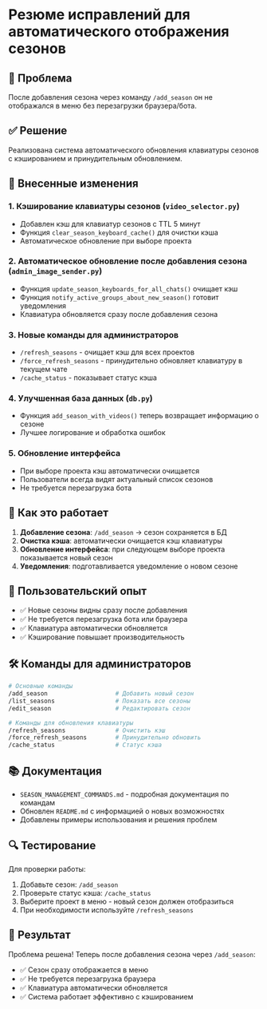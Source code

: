 # Резюме исправлений для автоматического отображения сезонов

## 🎯 Проблема
После добавления сезона через команду `/add_season` он не отображался в меню без перезагрузки браузера/бота.

## ✅ Решение
Реализована система автоматического обновления клавиатуры сезонов с кэшированием и принудительным обновлением.

## 🔧 Внесенные изменения

### 1. Кэширование клавиатуры сезонов (`video_selector.py`)
- Добавлен кэш для клавиатур сезонов с TTL 5 минут
- Функция `clear_season_keyboard_cache()` для очистки кэша
- Автоматическое обновление при выборе проекта

### 2. Автоматическое обновление после добавления сезона (`admin_image_sender.py`)
- Функция `update_season_keyboards_for_all_chats()` очищает кэш
- Функция `notify_active_groups_about_new_season()` готовит уведомления
- Клавиатура обновляется сразу после добавления сезона

### 3. Новые команды для администраторов
- `/refresh_seasons` - очищает кэш для всех проектов
- `/force_refresh_seasons` - принудительно обновляет клавиатуру в текущем чате
- `/cache_status` - показывает статус кэша

### 4. Улучшенная база данных (`db.py`)
- Функция `add_season_with_videos()` теперь возвращает информацию о сезоне
- Лучшее логирование и обработка ошибок

### 5. Обновление интерфейса
- При выборе проекта кэш автоматически очищается
- Пользователи всегда видят актуальный список сезонов
- Не требуется перезагрузка бота

## 🚀 Как это работает

1. **Добавление сезона**: `/add_season` → сезон сохраняется в БД
2. **Очистка кэша**: автоматически очищается кэш клавиатуры
3. **Обновление интерфейса**: при следующем выборе проекта показывается новый сезон
4. **Уведомления**: подготавливается уведомление о новом сезоне

## 📱 Пользовательский опыт

- ✅ Новые сезоны видны сразу после добавления
- ✅ Не требуется перезагрузка бота или браузера
- ✅ Клавиатура автоматически обновляется
- ✅ Кэширование повышает производительность

## 🛠️ Команды для администраторов

```bash
# Основные команды
/add_season                   # Добавить новый сезон
/list_seasons                 # Показать все сезоны
/edit_season                  # Редактировать сезон

# Команды для обновления клавиатуры
/refresh_seasons              # Очистить кэш
/force_refresh_seasons        # Принудительно обновить
/cache_status                 # Статус кэша
```

## 📚 Документация

- `SEASON_MANAGEMENT_COMMANDS.md` - подробная документация по командам
- Обновлен `README.md` с информацией о новых возможностях
- Добавлены примеры использования и решения проблем

## 🔍 Тестирование

Для проверки работы:
1. Добавьте сезон: `/add_season`
2. Проверьте статус кэша: `/cache_status`
3. Выберите проект в меню - новый сезон должен отобразиться
4. При необходимости используйте `/refresh_seasons`

## 🎉 Результат

Проблема решена! Теперь после добавления сезона через `/add_season`:
- ✅ Сезон сразу отображается в меню
- ✅ Не требуется перезагрузка браузера
- ✅ Клавиатура автоматически обновляется
- ✅ Система работает эффективно с кэшированием
